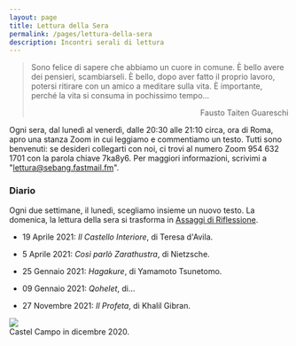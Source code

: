 ```yaml
---
layout: page
title: Lettura della Sera
permalink: /pages/lettura-della-sera
description: Incontri serali di lettura
---
```


> Sono felice di sapere che abbiamo un cuore in comune.
È bello avere dei pensieri, scambiarseli.
È bello, dopo aver fatto il proprio lavoro, potersi ritirare con un amico a meditare sulla vita.
È importante, perché la vita si consuma in pochissimo tempo...
> <div style="text-align: right"> Fausto Taiten Guareschi </div>

Ogni sera, 
dal lunedì al venerdì, 
dalle 20:30 alle 21:10 circa, ora di Roma, 
apro una stanza Zoom 
in cui leggiamo e commentiamo un testo.
Tutti sono benvenuti: 
se desideri collegarti con noi, 
ci trovi al numero Zoom
954 632 1701
con la parola chiave 
7ka8y6.
Per maggiori informazioni, scrivimi a "lettura@sebang.fastmail.fm".

### Diario

Ogni due settimane, il lunedì, scegliamo insieme un nuovo testo.
La domenica, la lettura della sera si trasforma in
[Assaggi di Riflessione](https://officinadelloyoga.it/assaggi-di-riflessione/).

* 19 Aprile 2021:
	_Il Castello Interiore_, di Teresa d'Avila.

* 5 Aprile 2021:
	_Così parlò Zarathustra_, di Nietzsche.

* 25 Gennaio 2021:
	_Hagakure_, di Yamamoto Tsunetomo.

* 09 Gennaio 2021:
	_Qohelet_, di...

* 27 Novembre 2021:
	_Il Profeta_, di Khalil Gibran.


<div class="col">
	<div class="col-sm mt-3 mt-md-0">
    <img class="col three" src="{{ site.baseurl }}/assets/img/Castello_Campo_low-resolution.jpg">
	</div>
</div>
<div class="caption">
	Castel Campo in dicembre 2020.
</div>

